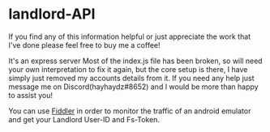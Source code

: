 # landlord-API
If you find any of this information helpful or just appreciate the work that I've done please feel free to buy me a coffee!

 It's an express server
 Most of the index.js file has been broken, so will need your own interpretation to fix it again, but the core setup is there, I have simply just removed my accounts details from it.
 If you need any help just message me on Discord(hayhaydz#8652) and I would be more than happy to assist you!
 
 You can use [Fiddler](https://www.telerik.com/fiddler) in order to monitor the traffic of an android emulator and get your Landlord User-ID and Fs-Token.
